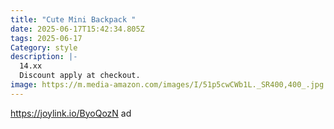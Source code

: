 ```yaml
---
title: "Cute Mini Backpack "
date: 2025-06-17T15:42:34.805Z
tags: 2025-06-17
Category: style
description: |-
  14.xx
  Discount apply at checkout.
image: https://m.media-amazon.com/images/I/51p5cwCWb1L._SR400,400_.jpg
---
```

https://joylink.io/ByoQozN ad